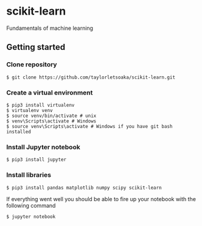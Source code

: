 # scikit-learn
Fundamentals of machine learning

## Getting started

### Clone repository
```
$ git clone https://github.com/taylorletsoaka/scikit-learn.git
```
### Create a virtual environment
```
$ pip3 install virtualenv
$ virtualenv venv
$ source venv/bin/activate # unix
$ venv\Scripts\activate # Windows
$ source venv\Scripts\activate # Windows if you have git bash installed
```
### Install Jupyter notebook

```
$ pip3 install jupyter
```

### Install libraries

```
$ pip3 install pandas matplotlib numpy scipy scikit-learn
```

If everything went well you should be able to fire up your notebook with the following command

```
$ jupyter notebook
```
